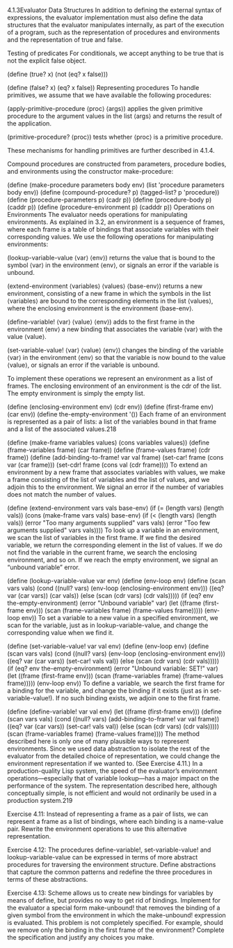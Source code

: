 4.1.3Evaluator Data Structures
In addition to defining the external syntax of expressions, the evaluator implementation must also define the data structures that the evaluator manipulates internally, as part of the execution of a program, such as the representation of procedures and environments and the representation of true and false.

Testing of predicates
For conditionals, we accept anything to be true that is not the explicit false object.

(define (true? x)
  (not (eq? x false)))

(define (false? x)
  (eq? x false))
Representing procedures
To handle primitives, we assume that we have available the following procedures:

(apply-primitive-procedure ⟨proc⟩ ⟨args⟩)
applies the given primitive procedure to the argument values in the list ⟨args⟩ and returns the result of the application.

(primitive-procedure? ⟨proc⟩)
tests whether ⟨proc⟩ is a primitive procedure.

These mechanisms for handling primitives are further described in 4.1.4.

Compound procedures are constructed from parameters, procedure bodies, and environments using the constructor make-procedure:

(define (make-procedure parameters body env)
  (list 'procedure parameters body env))
(define (compound-procedure? p)
  (tagged-list? p 'procedure))
(define (procedure-parameters p) (cadr p))
(define (procedure-body p) (caddr p))
(define (procedure-environment p) (cadddr p))
Operations on Environments
The evaluator needs operations for manipulating environments. As explained in 3.2, an environment is a sequence of frames, where each frame is a table of bindings that associate variables with their corresponding values. We use the following operations for manipulating environments:

(lookup-variable-value ⟨var⟩ ⟨env⟩)
returns the value that is bound to the symbol ⟨var⟩ in the environment ⟨env⟩, or signals an error if the variable is unbound.

(extend-environment ⟨variables⟩ ⟨values⟩ ⟨base-env⟩)
returns a new environment, consisting of a new frame in which the symbols in the list ⟨variables⟩ are bound to the corresponding elements in the list ⟨values⟩, where the enclosing environment is the environment ⟨base-env⟩.

(define-variable! ⟨var⟩ ⟨value⟩ ⟨env⟩)
adds to the first frame in the environment ⟨env⟩ a new binding that associates the variable ⟨var⟩ with the value ⟨value⟩.

(set-variable-value! ⟨var⟩ ⟨value⟩ ⟨env⟩)
changes the binding of the variable ⟨var⟩ in the environment ⟨env⟩ so that the variable is now bound to the value ⟨value⟩, or signals an error if the variable is unbound.

To implement these operations we represent an environment as a list of frames. The enclosing environment of an environment is the cdr of the list. The empty environment is simply the empty list.

(define (enclosing-environment env) (cdr env))
(define (first-frame env) (car env))
(define the-empty-environment '())
Each frame of an environment is represented as a pair of lists: a list of the variables bound in that frame and a list of the associated values.218

(define (make-frame variables values)
  (cons variables values))
(define (frame-variables frame) (car frame))
(define (frame-values frame) (cdr frame))
(define (add-binding-to-frame! var val frame)
  (set-car! frame (cons var (car frame)))
  (set-cdr! frame (cons val (cdr frame))))
To extend an environment by a new frame that associates variables with values, we make a frame consisting of the list of variables and the list of values, and we adjoin this to the environment. We signal an error if the number of variables does not match the number of values.

(define (extend-environment vars vals base-env)
  (if (= (length vars) (length vals))
      (cons (make-frame vars vals) base-env)
      (if (< (length vars) (length vals))
          (error "Too many arguments supplied" 
                 vars 
                 vals)
          (error "Too few arguments supplied" 
                 vars 
                 vals))))
To look up a variable in an environment, we scan the list of variables in the first frame. If we find the desired variable, we return the corresponding element in the list of values. If we do not find the variable in the current frame, we search the enclosing environment, and so on. If we reach the empty environment, we signal an “unbound variable” error.

(define (lookup-variable-value var env)
  (define (env-loop env)
    (define (scan vars vals)
      (cond ((null? vars)
             (env-loop 
              (enclosing-environment env)))
            ((eq? var (car vars))
             (car vals))
            (else (scan (cdr vars) 
                        (cdr vals)))))
    (if (eq? env the-empty-environment)
        (error "Unbound variable" var)
        (let ((frame (first-frame env)))
          (scan (frame-variables frame)
                (frame-values frame)))))
  (env-loop env))
To set a variable to a new value in a specified environment, we scan for the variable, just as in lookup-variable-value, and change the corresponding value when we find it.

(define (set-variable-value! var val env)
  (define (env-loop env)
    (define (scan vars vals)
      (cond ((null? vars)
             (env-loop 
              (enclosing-environment env)))
            ((eq? var (car vars))
             (set-car! vals val))
            (else (scan (cdr vars) 
                        (cdr vals)))))
    (if (eq? env the-empty-environment)
        (error "Unbound variable: SET!" var)
        (let ((frame (first-frame env)))
          (scan (frame-variables frame)
                (frame-values frame)))))
  (env-loop env))
To define a variable, we search the first frame for a binding for the variable, and change the binding if it exists (just as in set-variable-value!). If no such binding exists, we adjoin one to the first frame.

(define (define-variable! var val env)
  (let ((frame (first-frame env)))
    (define (scan vars vals)
      (cond ((null? vars)
             (add-binding-to-frame! 
              var val frame))
            ((eq? var (car vars))
             (set-car! vals val))
            (else (scan (cdr vars) 
                        (cdr vals)))))
    (scan (frame-variables frame)
          (frame-values frame))))
The method described here is only one of many plausible ways to represent environments. Since we used data abstraction to isolate the rest of the evaluator from the detailed choice of representation, we could change the environment representation if we wanted to. (See Exercise 4.11.) In a production-quality Lisp system, the speed of the evaluator’s environment operations—especially that of variable lookup—has a major impact on the performance of the system. The representation described here, although conceptually simple, is not efficient and would not ordinarily be used in a production system.219

Exercise 4.11: Instead of representing a frame as a pair of lists, we can represent a frame as a list of bindings, where each binding is a name-value pair. Rewrite the environment operations to use this alternative representation.

Exercise 4.12: The procedures define-variable!, set-variable-value! and lookup-variable-value can be expressed in terms of more abstract procedures for traversing the environment structure. Define abstractions that capture the common patterns and redefine the three procedures in terms of these abstractions.

Exercise 4.13: Scheme allows us to create new bindings for variables by means of define, but provides no way to get rid of bindings. Implement for the evaluator a special form make-unbound! that removes the binding of a given symbol from the environment in which the make-unbound! expression is evaluated. This problem is not completely specified. For example, should we remove only the binding in the first frame of the environment? Complete the specification and justify any choices you make.